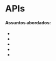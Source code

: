 # APIs

#### Assuntos abordados: 

- [](aulas/)
- [](aulas/)
- [](aulas/)
- [](aulas/)
- [](aulas/)
